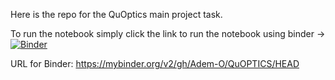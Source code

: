 Here is the repo for the QuOptics main project task.

To run the notebook simply click the link to run the notebook using binder -> [![Binder](https://mybinder.org/badge_logo.svg)](https://mybinder.org/v2/gh/Adem-O/QuOPTICS/HEAD)

URL for Binder: https://mybinder.org/v2/gh/Adem-O/QuOPTICS/HEAD

